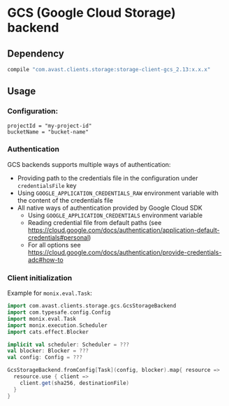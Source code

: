 # GCS (Google Cloud Storage) backend

## Dependency

```groovy
compile "com.avast.clients.storage:storage-client-gcs_2.13:x.x.x"
```

## Usage

### Configuration:

```hocon
projectId = "my-project-id"
bucketName = "bucket-name"
```

### Authentication

GCS backends supports multiple ways of authentication:
* Providing path to the credentials file in the configuration under `credentialsFile` key
* Using `GOOGLE_APPLICATION_CREDENTIALS_RAW` environment variable with the content of the credentials file
* All native ways of authentication provided by Google Cloud SDK
  * Using `GOOGLE_APPLICATION_CREDENTIALS` environment variable
  * Reading credential file from default paths (see https://cloud.google.com/docs/authentication/application-default-credentials#personal)
  * For all options see https://cloud.google.com/docs/authentication/provide-credentials-adc#how-to 


### Client initialization

Example for `monix.eval.Task`:

```scala
import com.avast.clients.storage.gcs.GcsStorageBackend
import com.typesafe.config.Config
import monix.eval.Task
import monix.execution.Scheduler
import cats.effect.Blocker

implicit val scheduler: Scheduler = ???
val blocker: Blocker = ???
val config: Config = ???

GcsStorageBackend.fromConfig[Task](config, blocker).map{ resource =>
  resource.use { client =>
    client.get(sha256, destinationFile)
  }
}
```